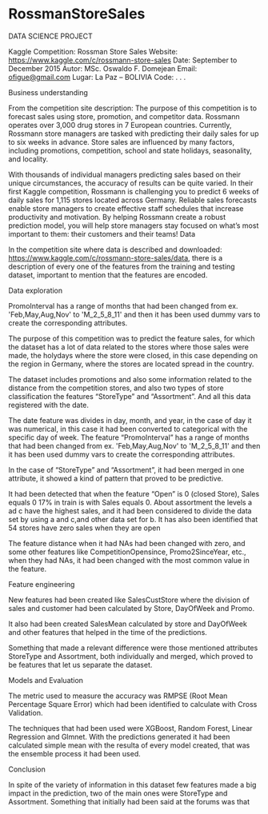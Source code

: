 # RossmanStoreSales
DATA SCIENCE PROJECT


Kaggle Competition: Rossman Store Sales
Website: https://www.kaggle.com/c/rossmann-store-sales
Date: September to December 2015
	Autor: MSc. Oswaldo F. Domejean
Email: ofigue@gmail.com
Lugar: La Paz – BOLIVIA
Code: . . .


Business understanding

From the competition site description:
The purpose of this competition is to forecast sales using store, promotion, and competitor data. Rossmann operates over 3,000 drug stores in 7 European countries. Currently, Rossmann store managers are tasked with predicting their daily sales for up to six weeks in advance. Store sales are influenced by many factors, including promotions, competition, school and state holidays, seasonality, and locality. 

With thousands of individual managers predicting sales based on their unique circumstances, the accuracy of results can be quite varied. In their first Kaggle competition, Rossmann is challenging you to predict 6 weeks of daily sales for 1,115 stores located across Germany. Reliable sales forecasts enable store managers to create effective staff schedules that increase productivity and motivation. By helping Rossmann create a robust prediction model, you will help store managers stay focused on what’s most important to them: their customers and their teams! 
Data 

In the competition site where data is described and downloaded: https://www.kaggle.com/c/rossmann-store-sales/data, there is a description of every one of the features from the training and testing dataset, important to mention that the features are encoded.

Data exploration 

PromoInterval has a range of months that had been changed from ex. 'Feb,May,Aug,Nov' to 'M_2_5_8_11' and then it has been used dummy vars to create the corresponding attributes.

The purpose of this competition was to predict the feature sales, for which the dataset has a lot of data related to the stores where those sales were made, the holydays where the store were closed, in this case depending on the region in Germany, where the stores are located spread in the country.

The dataset includes promotions and also some information related to the distance from the competition stores, and also two types of store classification the features “StoreType” and “Assortment”. And all this data registered with the date.


The date feature was divides in day, month, and year, in the case of day it was numerical, in this case it had been converted to categorical with the specific day of week. The feature “PromoInterval” has a range of months that had been changed from ex. 'Feb,May,Aug,Nov' to 'M_2_5_8_11' and then it has been used dummy vars to create the corresponding attributes.

In the case of “StoreType” and “Assortment”, it had been merged in one attribute, it showed a kind of pattern that proved to be predictive.

It had been detected that when the feature “Open” is 0 (closed Store), Sales equals 0
17% in train is with Sales equals 0. About assortment the levels a ad c have the highest sales, and it had been considered to divide the data set by using a and c,and other data set for b. It has also been identified that 54 stores have zero sales when they are open

The feature distance when it had NAs had been changed with zero, and some other features like CompetitionOpensince, Promo2SinceYear, etc., when they had NAs, it had been changed with the most common value in the feature.

Feature engineering

New features had been created like SalesCustStore where the division of sales and customer had been calculated by Store, DayOfWeek and Promo.

It also had been created SalesMean calculated by  store and DayOfWeek and other features that helped in the time of the predictions.

Something that made a relevant difference were those mentioned attributes StoreType and Assortment, both individually and merged, which proved to be features that let us separate the dataset.

Models and Evaluation

The metric used to measure the accuracy was RMPSE (Root Mean Percentage Square Error) which had been identified to calculate with Cross Validation.

The techniques that had been used were XGBoost, Random Forest, Linear Regression and Glmnet. With the predictions generated it had been calculated simple mean with the resulta of every model created, that was the ensemble process it had been used.


Conclusion

In spite of the variety of information in this dataset few features made a big impact in the prediction, two of the main ones were StoreType and Assortment. Something that initially had been said at the forums was that 


